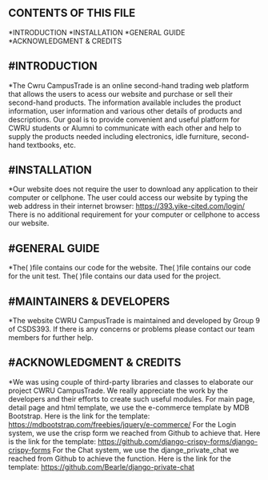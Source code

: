 CONTENTS OF THIS FILE
--------------------------
*INTRODUCTION
*INSTALLATION
*GENERAL GUIDE
*ACKNOWLEDGMENT & CREDITS


#INTRODUCTION
-------------------

*The Cwru CampusTrade is an online second-hand trading web platform that allows the users to acess our website and 
 purchase or sell their second-hand products. The information available includes the product information, user information 
 and various other details of products and descriptions. Our goal is to provide  convenient and useful platform for CWRU 
 students or Alumni to communicate with each other and help to supply the products needed including electronics, idle furniture, 
 second-hand textbooks, etc.


#INSTALLATION
-----------------
*Our website does not require the user to download any application to their computer or cellphone. The user could access our website 
 by typing the web address in their internet browser: https://393.yike-cited.com/login/ There is no additional requirement for your computer or cellphone to access our website.


#GENERAL GUIDE
-------------------
*The(   )file contains our code for the website. The(   )file contains our code for the unit test. The(   )file contains our data used for the project.


#MAINTAINERS & DEVELOPERS
----------------------------------
*The website CWRU CampusTrade is maintained and developed by Group 9 of CSDS393. If there is any concerns or problems please contact our team members for further help.


#ACKNOWLEDGMENT & CREDITS
------------------------------------
*We was using couple of third-party libraries and classes to elaborate our project CWRU CampusTrade. We really appreciate the work by the developers
 and their efforts to create such useful modules. For main page, detail page and html template, we use the e-commerce template by MDB Bootstrap.
 Here is the link for the template: https://mdbootstrap.com/freebies/jquery/e-commerce/ For the Login system, we use the crisp form we reached from Github to achieve that. 
 Here is the link for the template: https://github.com/django-crispy-forms/django-crispy-forms For the Chat system, we use the djange_private_chat we reached from Github to achieve the function.
 Here is the link for the template: https://github.com/Bearle/django-private-chat

